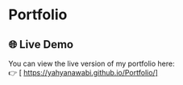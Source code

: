 # Portfolio
## 🌐 Live Demo

You can view the live version of my portfolio here:  
👉 [ https://yahyanawabi.github.io/Portfolio/]
